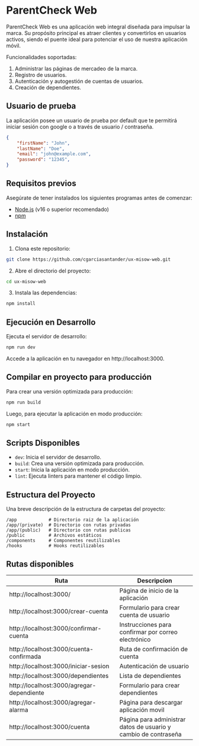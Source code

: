 # ParentCheck Web
ParentCheck Web es una aplicación web integral diseñada para impulsar la marca. Su propósito principal es atraer clientes y convertirlos en usuarios activos, siendo el puente ideal para potenciar el uso de nuestra aplicación móvil.

Funcionalidades soportadas:

1. Administrar las páginas de mercadeo de la marca.
2. Registro de usuarios.
3. Autenticación y autogestión de cuentas de usuarios.
4. Creación de dependientes.

## Usuario de prueba
La aplicación posee un usuario de prueba por default que te permitirá iniciar sesión con google o a través de usuario / contraseña.

```json
{
    "firstName": "John",
    "lastName": "Doe",
    "email": "john@example.com",
    "password": "12345",
}
```

## Requisitos previos

Asegúrate de tener instalados los siguientes programas antes de comenzar:
- [Node.js](https://nodejs.org/) (v16 o superior recomendado)
- [npm](https://www.npmjs.com/)

## Instalación

1. Clona este repositorio:
```bash
git clone https://github.com/cgarciasantander/ux-misow-web.git
```
2. Abre el directorio del proyecto:
```bash
cd ux-misow-web
```
3. Instala las dependencias:
```bash
npm install
```

## Ejecución en Desarrollo
Ejecuta el servidor de desarrollo:

```bash
npm run dev
```

Accede a la aplicación en tu navegador en http://localhost:3000.

## Compilar en proyecto para producción
Para crear una versión optimizada para producción:

```bash
npm run build
```

Luego, para ejecutar la aplicación en modo producción:

```bash
npm start
```

## Scripts Disponibles
- `dev`: Inicia el servidor de desarrollo.
- `build`: Crea una versión optimizada para producción.
- `start`: Inicia la aplicación en modo producción.
- `lint`: Ejecuta linters para mantener el código limpio.

## Estructura del Proyecto
Una breve descripción de la estructura de carpetas del proyecto:
```
/app            # Directorio raiz de la aplicación
/app/(private)  # Directorio con rutas privadas
/app/(public)   # Directorio con rutas publicas
/public         # Archivos estáticos
/components     # Componentes reutilizables
/hooks          # Hooks reutilizables
```
## Rutas disponibles
|Ruta|Descripcion|
|-|-|
|http://localhost:3000/|Página de inicio de la aplicación|
|http://localhost:3000/crear-cuenta|Formulario para crear cuenta de usuario|
|http://localhost:3000/confirmar-cuenta|Instrucciones para confirmar por correo electrónico|
|http://localhost:3000/cuenta-confirmada|Ruta de confirmación de cuenta|
|http://localhost:3000/iniciar-sesion|Autenticación de usuario|
|http://localhost:3000/dependientes|Lista de dependientes|
|http://localhost:3000/agregar-dependiente|Formulario para crear dependientes|
|http://localhost:3000/agregar-alarma|Página para descargar aplicación movil|
|http://localhost:3000/cuenta|Página para administrar datos de usuario y cambio de contraseña|
